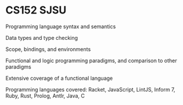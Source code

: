 # CS152 SJSU

Programming language syntax and semantics

Data types and type checking

Scope, bindings, and environments

Functional and logic programming paradigms, and comparison to other paradigms

Extensive coverage of a functional language

Programming languages covered: Racket, JavaScript, LintJS, Inform 7, Ruby, Rust, Prolog, Antlr, Java, C

